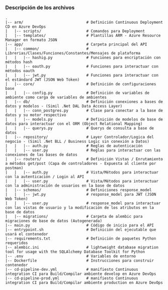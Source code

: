 ### Descripción de los archivos
    .
    |-- arm/                            # Definición Continuous Deployment CD en Azure DevOps
    |   |-- scripts/                    # Comandos para Deployment
    |   |-- templates/                  # Plantillas ARM - Azure Resource Manager en formato JSON
    |-- app/                            # Carpeta principal del API
    |   |-- common/                     # Librerias/Clases/Funciones/Constantes/Mensajes de plataforma
    |   |   |-- hashig.py               # Funciones para encriptación con métodos hash
    |   |   |-- oauth.py                # Funciones para interactuar con métodos oauth
    |   |   |-- jwt.py                  # Funciones para interactuar con el estándard JWT (JSON Web Token)
    |   |-- core/                       # Definición de configuraciones base
    |   |   |-- config.py               # Definición de variables de ambiente como carga de variables de ambientes
    |   |-- db/                         # Definición conexiones a bases de datos y modelos - (Simil .Net DAL Data Access Layer)
    |   |   |--	conn_postgres.py		# Clase para conectar a la base de datos y su motor respectivo
    |   |   |--	models.py				# Definición de modelos de base de datos para interactuar con el ORM (Object Relational Mapping)
    |   |   |--	querys.py				# Querys de consulta a base de datos
    |   |--	repository/					# Layer Controlador/Logica del negocio - (Simil .Net BLL / Business Logic sin conexión a Datos)
    |   |   |--	auth.py					# Reglas de autenticación
    |   |   |--	user.py					# Reglas para interactuar con las conexiones de las bases de datos
    |   |--	routers/					# Definición Vistas / Enrutamiento a métodos get/post (Capa de controladores - Expuesta al cliente por postman)
    |   |   |--	auth.py					# Vista/Métodos para interactuar con la autenticación / Login al API
    |   |   |--	user.py					# Vista/Métodos para interactuar con la administración de usuarios en la base de datos
    |   |--	schemas/					# Definiciones response_model
    |   |   |--	jwt.py					# response_model para JWT (JSON Web Token)
    |   |   |--	user.py					# response_model para interactuar con las vistas de usuario y la modificación de los atributos en la base de datos
    |   |--	migrations/					# Carpeta de alembic para migraciones de base de datos (Autogenerada)
    |--	main.py							# Código de inicio para el API
    |--	entrypoint.sh					# Definición del ejecutable que usará el contenedor
    |--	requirements.txt				# Definición de paquetes Python requeridos
    |--	alembic.ini						# lightweight database migration tool for usage with the SQLAlchemy Database Toolkit for Python
    |--	.env							# Variables de entorno
    |--	Dockerfile						# Instrucciones para construir contenedor
    |--	cd-pipeline-dev.yml				# manifiesto Continuous integration CI para Build/Compilar ambiente develop en Azure DevOps
    |--	cd-pipeline-prod.yml			# manifiesto Continuous integration CI para Build/Compilar ambiente production en Azure DevOps
